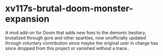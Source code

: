 # xv117s-brutal-doom-monster-expansion
A mod add-on for Doom that adds new foes to the demonic bestiary, brutalized through gore and other sparkles, now unofficially updated through voluntary contribution since maybe the original user in charge has since dropped from this project or vanished without a trace..
